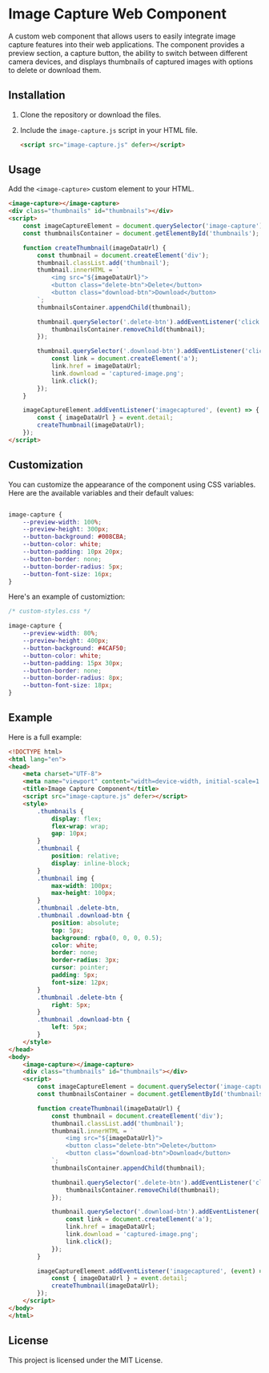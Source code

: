# Image Capture Web Component

A custom web component that allows users to easily integrate image capture features into their web applications. The component provides a preview section, a capture button, the ability to switch between different camera devices, and displays thumbnails of captured images with options to delete or download them.

## Installation

1. Clone the repository or download the files.

2. Include the `image-capture.js` script in your HTML file.

    ```html
    <script src="image-capture.js" defer></script>
    ```

## Usage

Add the `<image-capture>` custom element to your HTML.

```html
<image-capture></image-capture>
<div class="thumbnails" id="thumbnails"></div>
<script>
    const imageCaptureElement = document.querySelector('image-capture');
    const thumbnailsContainer = document.getElementById('thumbnails');

    function createThumbnail(imageDataUrl) {
        const thumbnail = document.createElement('div');
        thumbnail.classList.add('thumbnail');
        thumbnail.innerHTML = `
            <img src="${imageDataUrl}">
            <button class="delete-btn">Delete</button>
            <button class="download-btn">Download</button>
        `;
        thumbnailsContainer.appendChild(thumbnail);

        thumbnail.querySelector('.delete-btn').addEventListener('click', () => {
            thumbnailsContainer.removeChild(thumbnail);
        });

        thumbnail.querySelector('.download-btn').addEventListener('click', () => {
            const link = document.createElement('a');
            link.href = imageDataUrl;
            link.download = 'captured-image.png';
            link.click();
        });
    }

    imageCaptureElement.addEventListener('imagecaptured', (event) => {
        const { imageDataUrl } = event.detail;
        createThumbnail(imageDataUrl);
    });
</script>
```

## Customization

You can customize the appearance of the component using CSS variables. Here are the available variables and their default values:

```css

image-capture {
    --preview-width: 100%;
    --preview-height: 300px;
    --button-background: #008CBA;
    --button-color: white;
    --button-padding: 10px 20px;
    --button-border: none;
    --button-border-radius: 5px;
    --button-font-size: 16px;
}

```

Here's an example of customiztion:

```css
/* custom-styles.css */

image-capture {
    --preview-width: 80%;
    --preview-height: 400px;
    --button-background: #4CAF50;
    --button-color: white;
    --button-padding: 15px 30px;
    --button-border: none;
    --button-border-radius: 8px;
    --button-font-size: 18px;
}

```

## Example

Here is a full example:

```html
<!DOCTYPE html>
<html lang="en">
<head>
    <meta charset="UTF-8">
    <meta name="viewport" content="width=device-width, initial-scale=1.0">
    <title>Image Capture Component</title>
    <script src="image-capture.js" defer></script>
    <style>
        .thumbnails {
            display: flex;
            flex-wrap: wrap;
            gap: 10px;
        }
        .thumbnail {
            position: relative;
            display: inline-block;
        }
        .thumbnail img {
            max-width: 100px;
            max-height: 100px;
        }
        .thumbnail .delete-btn,
        .thumbnail .download-btn {
            position: absolute;
            top: 5px;
            background: rgba(0, 0, 0, 0.5);
            color: white;
            border: none;
            border-radius: 3px;
            cursor: pointer;
            padding: 5px;
            font-size: 12px;
        }
        .thumbnail .delete-btn {
            right: 5px;
        }
        .thumbnail .download-btn {
            left: 5px;
        }
    </style>
</head>
<body>
    <image-capture></image-capture>
    <div class="thumbnails" id="thumbnails"></div>
    <script>
        const imageCaptureElement = document.querySelector('image-capture');
        const thumbnailsContainer = document.getElementById('thumbnails');

        function createThumbnail(imageDataUrl) {
            const thumbnail = document.createElement('div');
            thumbnail.classList.add('thumbnail');
            thumbnail.innerHTML = `
                <img src="${imageDataUrl}">
                <button class="delete-btn">Delete</button>
                <button class="download-btn">Download</button>
            `;
            thumbnailsContainer.appendChild(thumbnail);

            thumbnail.querySelector('.delete-btn').addEventListener('click', () => {
                thumbnailsContainer.removeChild(thumbnail);
            });

            thumbnail.querySelector('.download-btn').addEventListener('click', () => {
                const link = document.createElement('a');
                link.href = imageDataUrl;
                link.download = 'captured-image.png';
                link.click();
            });
        }

        imageCaptureElement.addEventListener('imagecaptured', (event) => {
            const { imageDataUrl } = event.detail;
            createThumbnail(imageDataUrl);
        });
    </script>
</body>
</html>
```

## License

This project is licensed under the MIT License.